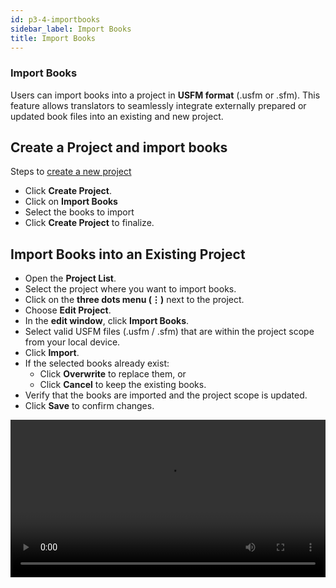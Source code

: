 ```yaml
---
id: p3-4-importbooks
sidebar_label: Import Books
title: Import Books
---
```


### Import Books ###

Users can import books into a project in **USFM format** (.usfm or .sfm). This feature allows translators to seamlessly integrate externally prepared or updated book files into an existing and new project. 

## Create a Project and import books ##

Steps to [create a new project](../../Manage%20Project/Create%20a%20Project/p2-1-new%20project.md)

- Click **Create Project**. 
- Click on **Import Books** 
- Select the books to import 
- Click **Create Project** to finalize. 
 
## Import Books into an Existing Project ##

- Open the **Project List**.
- Select the project where you want to import books.
- Click on the **three dots menu (⋮)** next to the project.
- Choose **Edit Project**.
- In the **edit window**, click **Import Books**.
- Select valid USFM files (.usfm / .sfm) that are within the project scope from your local device.
- Click **Import**.
- If the selected books already exist:
  - Click **Overwrite** to replace them, or
  - Click **Cancel** to keep the existing books.
- Verify that the books are imported and the project scope is updated.
- Click **Save** to confirm changes.

<video controls src="/1.0.0/en_importbooks.mp4" width="100%" type="video/mov"/>

## Color Codes for Imported Books ##

After clicking Import, the system validates each selected file and assigns a color code to indicate its status: 

1. **<img src="/1.0.0/red.png" width="15px" alt=""/> Red** – **Invalid File:** File is corrupted, empty, or not in the required USFM format; it cannot be imported. 
2. **<img src="/1.0.0/grey.png" width="15px" alt=""/> Grey** – **Out of Scope:** File does not belong to the selected project scope.
3. **<img src="/1.0.0/green.png" width="15px" alt=""/> Green** – **Valid Book:** File is within scope and can be imported successfully.
4. **<img src="/1.0.0/blue.png" width="15px" alt=""/> Blue** – **Duplicate Detected:** The book has been selected more than once or is already included in the batch and cannot be re-imported.

This color-coding system helps users quickly identify files that are ready for import, need action, or cannot be processed. 

<img src="/1.0.0/en_importbook.png" width="1000px" alt=""/> 

